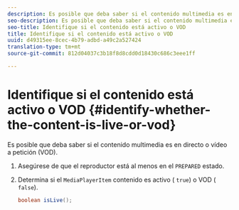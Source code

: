 ```yaml
---
description: Es posible que deba saber si el contenido multimedia es en directo o vídeo a petición (VOD).
seo-description: Es posible que deba saber si el contenido multimedia es en directo o vídeo a petición (VOD).
seo-title: Identifique si el contenido está activo o VOD
title: Identifique si el contenido está activo o VOD
uuid: d49315ee-8cec-4b79-adbd-a49c2a527424
translation-type: tm+mt
source-git-commit: 812d04037c3b18f8d8cdd0d18430c686c3eee1ff

---
```



# Identifique si el contenido está activo o VOD {#identify-whether-the-content-is-live-or-vod}

Es posible que deba saber si el contenido multimedia es en directo o vídeo a petición (VOD).

1. Asegúrese de que el reproductor está al menos en el `PREPARED` estado.
1. Determina si el `MediaPlayerItem` contenido es activo ( `true`) o VOD ( `false`).

   ```java
   boolean isLive();
   ```
